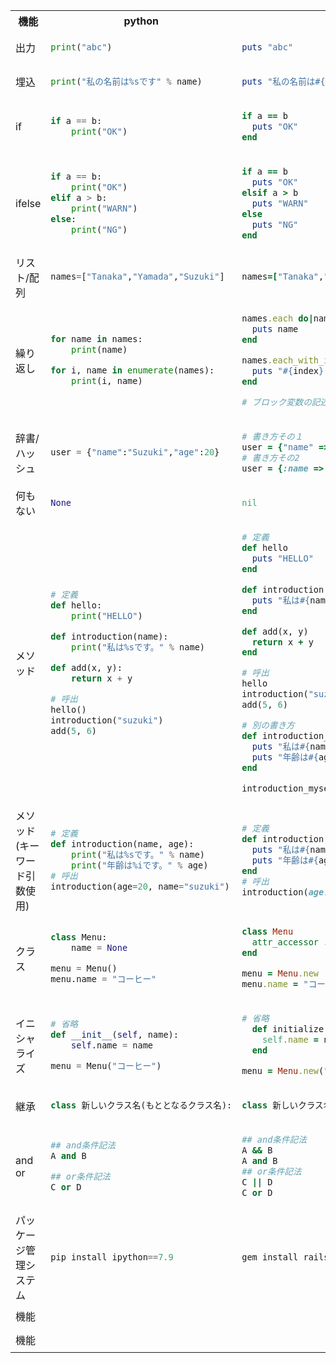 <table>
<tr>

<th>機能</th>
<th>python</th>
<th>ruby</th>
</tr>
<tr>
<td>出力</td>
<td>

```python
print("abc")
```
</td>
<td>
  
```ruby
puts "abc"
```
</td>
</tr>

<tr>
<td>埋込</td>
<td>

```python
print("私の名前は%sです" % name)
```
</td>
<td>
  
```ruby
puts "私の名前は#{name}です"
```
</td>
</tr>

<tr>
<td>if</td>
<td>

```python
if a == b:
    print("OK")
```
</td>
<td>
  
```ruby
if a == b
  puts "OK"
end
```
</td>
</tr>

<tr>
<td>ifelse</td>
<td>

```python
if a == b:
    print("OK")
elif a > b:
    print("WARN")
else:
    print("NG")
```
</td>
<td>
  
```ruby
if a == b
  puts "OK"
elsif a > b
  puts "WARN"
else
  puts "NG"
end
```
</td>
</tr>

<tr>
<td>リスト/配列</td>
<td>

```python
names=["Tanaka","Yamada","Suzuki"]
```
</td>
<td>
  
```ruby
names=["Tanaka","Yamada","Suzuki"]
```
</td>
</tr>

<tr>
<td>繰り返し</td>
<td>

```python
for name in names:
    print(name)

for i, name in enumerate(names):
    print(i, name)
```
</td>
<td>
  
```ruby
names.each do|name|
  puts name
end

names.each_with_index do |name, index|
  puts "#{index}. #{name}"
end

# ブロック変数の記述は|配列の要素として扱う変数名, インデックス番号として扱う変数名|
```
</td>
</tr>

<tr>
<td>辞書/ハッシュ</td>
<td>

```python
user = {"name":"Suzuki","age":20}
```
</td>
<td>
  
```ruby
# 書き方その１
user = {"name" => "Suzuki","age" => 20}
# 書き方その2
user = {:name => "Suzuki", :age => 20}
```
</td>
</tr>

<tr>
<td>何もない</td>
<td>

```python
None
```
</td>
<td>
  
```ruby
nil
```
</td>
</tr>

<tr>
<td>メソッド</td>
<td>

```python
# 定義
def hello:
    print("HELLO")

def introduction(name):
    print("私は%sです。" % name)

def add(x, y):
    return x + y

# 呼出
hello()
introduction("suzuki")
add(5, 6)
```
</td>
<td>
  
```ruby
# 定義
def hello
  puts "HELLO"
end

def introduction(name)
  puts "私は#{name}です。"
end

def add(x, y)
  return x + y
end

# 呼出
hello
introduction("suzuki")
add(5, 6)

# 別の書き方
def introduction_myself name, age
  puts "私は#{name}です。"
  puts "年齢は#{age}です。"
end

introduction_myself "suzuki", 20

```
</td>
</tr>

<tr>
<td>メソッド(キーワード引数使用)</td>
<td>

```python
# 定義
def introduction(name, age):
    print("私は%sです。" % name)
    print("年齢は%iです。" % age)
# 呼出
introduction(age=20, name="suzuki")
```
</td>
<td>
  
```ruby
# 定義
def introduction(name:, age:)
  puts "私は#{name}です。"
  puts "年齢は#{age}です。"
end
# 呼出
introduction(age: 20, name: "suzuki")
```
</td>
</tr>

<tr>
<td>クラス</td>
<td>

```python
class Menu:
    name = None

menu = Menu()
menu.name = "コーヒー"
```
</td>
<td>
  
```ruby
class Menu
  attr_accessor :name
end

menu = Menu.new
menu.name = "コーヒー"

```
</td>
</tr>

<tr>
<td>イニシャライズ</td>
<td>

```python
# 省略
def __init__(self, name):
    self.name = name

menu = Menu("コーヒー")
```
</td>
<td>
  
```ruby
# 省略
  def initialize(name)
    self.name = name
  end

menu = Menu.new("コーヒー")

```
</td>
</tr>

<tr>
<td>継承</td>
<td>

```python
class 新しいクラス名(もととなるクラス名):
```
</td>
<td>
  
```ruby
class 新しいクラス名 < もととなるクラス名
```
</td>
</tr>

<tr>
<td>and or</td>
<td>

```python
## and条件記法
A and B

## or条件記法
C or D
```
</td>
<td>
  
```ruby
## and条件記法
A && B
A and B
## or条件記法
C || D
C or D
```
</td>
</tr>

<tr>
<td>パッケージ管理システム</td>
<td>

```python
pip install ipython==7.9
```
</td>
<td>
  
```ruby
gem install rails -v 5.1.6
```
</td>
</tr>

<tr>
<td>機能</td>
<td>

```python
```
</td>
<td>
  
```ruby
```
</td>
</tr>

<tr>
<td>機能</td>
<td>

```python
```
</td>
<td>
  
```ruby
```
</td>
</tr>


</table>

